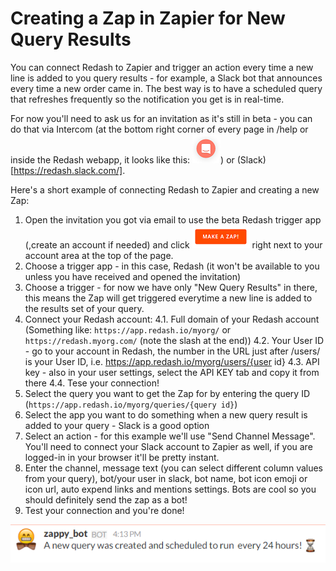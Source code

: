 # Creating a Zap in Zapier for New Query Results

You can connect Redash to Zapier and trigger an action every time a new line is added to you query results - for example, a Slack bot that announces every time a new order came in.
The best way is to have a scheduled query that refreshes frequently so the notification you get is in real-time.

For now you'll need to ask us for an invitation as it's still in beta - you can do that via Intercom (at the bottom right corner of every page in /help or inside the Redash webapp, it looks like this: ![](../assets/intercom_button.png)) or (Slack)[https://redash.slack.com/].

Here's a short example of connecting Redash to Zapier and creating a new Zap:
1. Open the invitation you got via email to use the beta Redash trigger app (,create an account if needed) and click ![](../assets/make_a_zap.png) right next to your account area at the top of the page.
2. Choose a trigger app - in this case, Redash (it won't be available to you unless you have received and opened the invitation)
3. Choose a trigger - for now we have only "New Query Results" in there, this means the Zap will get triggered everytime a new line is added to the results set of your query.
4. Connect your Redash account:
4.1. Full domain of your Redash account (Something like: `https://app.redash.io/myorg/` or `https://redash.myorg.com/` (note the slash at the end))
4.2. Your User ID - go to your account in Redash, the number in the URL just after /users/ is your User ID, i.e. https://app.redash.io/myorg/users/{user id}
4.3. API key - also in your user settings, select the API KEY tab and copy it from there
4.4. Tese your connection!
5. Select the query you want to get the Zap for by entering the query ID (`https://app.redash.io/myorg/queries/{query id}`)
6. Select the app you want to do something when a new query result is added to your query - Slack is a good option
7. Select an action - for this example we'll use "Send Channel Message". You'll need to connect your Slack account to Zapier as well, if you are logged-in in your browser it'll be pretty instant.
8. Enter the channel, message text (you can select different column values from your query), bot/your user in slack, bot name, bot icon emoji or icon url, auto expend links and mentions settings. Bots are cool so you should definitely send the zap as a bot!
9. Test your connection and you're done!

![](../assets/zappy_bot.png)
